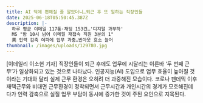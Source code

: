 ```yaml
---
title: AI 덕에 편해질 줄 알았더니…퇴근 후 또 일하는 직장인들
date: 2025-06-18T05:50:45.387Z
description: |-
  하루 평균 이메일 117통·채팅 153건…'디지털 과부하'
  MS "밤 10시 넘어 이메일 재접속 직원 3분의 1"
  美 인력 감축 여파에 업무 과중…번아웃 호소 늘어
thumbnail: /images/uploads/129780.jpg
---
```

[이데일리 이소현 기자] 직장인들이 퇴근 후에도 업무에 시달리는 이른바 ‘두 번째 근무’가 일상화되고 있는 것으로 나타났다. 인공지능(AI) 도입으로 업무 효율이 높아질 것이라는 기대와 달리 실제 근무 환경은 오히려 더 과중해진 모습이다. 코로나 팬데믹 이후 재택근무와 비대면 근무환경이 정착되면서 근무시간과 개인시간의 경계가 모호해진데다가 인력 감축으로 실질 업무 부담이 동시에 증가한 것이 주된 요인으로 지목된다.
